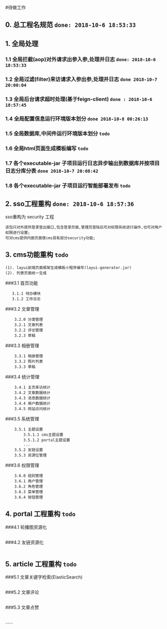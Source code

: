 #待做工作
## 0. 总工程名规范   `done: 2018-10-6 18:53:33`
## 1. 全局处理
### 1.1 全局拦截(aop)对外请求出参入参,处理并日志 `done: 2018-10-6 18:53:33`
### 1.2 全局过滤(filter)来访请求入参出参,处理并日志 `done 2018-10-7 20:00:04`
### 1.3 全局后台请求超时处理(基于feign-client)  `done : 2018-10-6 18:57:45`
### 1.4 全局配置信息运行环境版本划分  `done 2018-10-8 00:26:13`
### 1.5 全局数据库,中间件运行环境版本划分 `todo`
### 1.6 全局html页面生成模板编写 `todo`
### 1.7 各个executable-jar 子项目运行日志异步输出到数据库并按项目日志分库分表 `done 2018-10-7 20:08:42`
### 1.8 各个executable-jar 子项目运行智能部署发布 `todo`
## 2. sso工程重构 `done: 2018-10-6 18:57:36`
sso重构为 security 工程
````
该包只对外提供登录登出接口,包含登录页面,管理员登陆后可对权限系统进行操作,也可对用户权限进行设置;
可对cms提供内嵌页面使cms具有部分security功能;
````
## 3. cms功能重构 `todo`
````
(1). layui前端页面框架生成模板小程序编写(layui-generator.jar) 
(2). 列表页面统一生成
````
###3.1 首页功能
````
   3.1.1 待办模块
   3.1.2 工作日志
````
###3.2 文章管理
````
    3.2.0 分类管理
    3.2.1 文章列表
    3.2.2 评论管理
    3.2.3 草稿
````
###3.3 相册管理
````
    3.3.1 相册管理
    3.3.2 照片列表
    3.3.3 草稿
````
###3.4 统计管理
````
    3.4.1 主页来访统计
    3.4.2 文章数据统计
    3.4.3 消息数据统计
    3.4.4 用户数据统计
    3.4.5 网站访问统计
````
###3.5 系统管理
````
    3.5.1 主题设置
        3.5.1.1 cms主题设置
        3.5.1.2 portal主题设置
        ...
    3.5.2 友链设置
    3.5.3 资源位管理
````
###3.6 权限管理
````
    3.6.0 组别管理
    3.6.1 用户管理
    3.6.2 角色管理
    3.6.3 菜单管理
    3.6.4 按钮管理
````
## 4. portal 工程重构 `todo`
###4.1 轮播图资源化
````
````
###4.2 友链资源化
````
````
## 5. article 工程重构 `todo`

###5.1 文章关键字检索(ElasticSearch)
````
````
###5.2 文章评论
````
````
###5.3 文章点赞
````
````
 ......